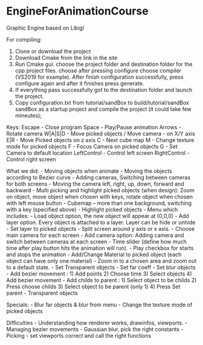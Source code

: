 # EngineForAnimationCourse
Graphic Engine based on Libigl

For compiling:
1. Clone or download the project
2. Download Cmake from the link in the site
3. Run Cmake gui. choose the project folder and destination folder for the cpp project files. choose after pressing configure choose compiler (VS2019 for example). After finish configuration successfully, press configure again and after it finishes press generate. 
4. If everything pass successfully got to the destination folder and launch the project. 
5. Copy configuration.txt from tutorial/sandBox to build/tutorial/sandBox sandBox as a startup project and compile the project (it could take few mineutes);   

Keys:
    Escape - Close program
    Space - Play/Pause animation
    Arrows - Rotate camera
    W|A|S|D - Move picked objects / Move camera - on X/Y axis
    E|R - Move Picked objects on z axis
    C - Next cube map
    M - Change texture mode for picked objects
    F - Focus Camera on picked objects
    G - Set Camera to default location
    LeftControl - Control left screen
    RightControl - Control right screen

What we did:
    - Moving objects when animate - Moving the objects according to Bezier curve
    - Adding cameras, Switching between cameras for both screens
    - Moving the camera left, right, up, down, forward and backward
    - Multi picking and highlight picked objects (when design): Zoom on object, move object
      when chosen with keys, rotate object when chosen with left mouse button
    - Cubemap – more than one background, switching with a key (specified above)
    - Highlight picked objects
    - Menu which includes:
        - Load object option, the new object will appear at (0,0,0)
        - Add layer option. Every object is attached to a layer. Layer can be hide or unhide
        - Set layer to picked objects
        - Split screen around y axis or x axis.
        - Choose main camera for each screen
        - Add camera option: Adding camera and switch between cameras at each screen
        - Time slider (define how much time after play button hits the animation will run).
        - Play checkbox for starts and stops the animation
        - Add/Change Material to picked object (each object can have only one material)
        - Zoom in to a chosen area and zoom out to a default state.
        - Set Transparent objects
        - Set far coeff
        - Set blur objects
        - Add bezier movement :
            1) Add points
            2) Choose time
            3) Select objects
            4) Add bezier movement
        - Add childs to parent :
            1) Select object to be childs
            2) Press choose childs
            3) Select object to be parent (only 1)
            4) Press Set parent
    - Transparent objects

Specials:
    - Blur far objects & blur from menu
    - Change the texture mode of picked objects

Difficulties
    - Understanding how renderer works, drawinfos, viewports.
    - Managing bezier movements
    - Gaussian blur, pick the right constants
    - Picking - set viewports correct and call the right functions


